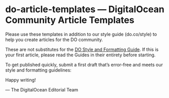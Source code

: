 # do-article-templates — DigitalOcean Community Article Templates

Please use these templates in addition to our style guide (do.co/style) to help you create articles for the DO community. 

These are not substitutes for the [DO Style and Formatting Guide](http://do.co/style). If this is your first article, please read the Guides in their entirety before starting.

To get published quickly, submit a first draft that’s error-free and meets our style and formatting guidelines:

Happy writing!

— The DigitalOcean Editorial Team

